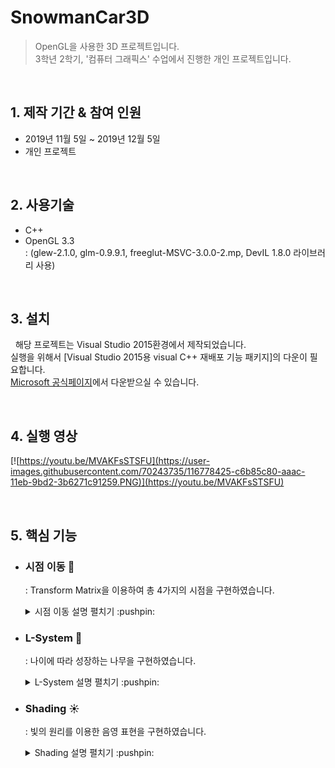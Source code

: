 # SnowmanCar3D
> OpenGL을 사용한 3D 프로젝트입니다.   
> 3학년 2학기, '컴퓨터 그래픽스' 수업에서 진행한 개인 프로젝트입니다.

<br>

## 1. 제작 기간 & 참여 인원
- 2019년 11월 5일 ~ 2019년 12월 5일
- 개인 프로젝트

<br>

## 2. 사용기술
 - C++
 - OpenGL 3.3   
 : (glew-2.1.0, glm-0.9.9.1, freeglut-MSVC-3.0.0-2.mp, DevIL 1.8.0 라이브러리 사용)

<br>

## 3. 설치
&nbsp; 해당 프로젝트는 Visual Studio 2015환경에서 제작되었습니다.   
실행을 위해서 [Visual Studio 2015용 visual C++ 재배포 기능 패키지]의 다운이 필요합니다.   
[Microsoft 공식페이지](https://www.microsoft.com/ko-kr/download/details.aspx?id=49984)에서 다운받으실 수 있습니다.

<br>

## 4. 실행 영상

[![https://youtu.be/MVAKFsSTSFU](https://user-images.githubusercontent.com/70243735/116778425-c6b85c80-aaac-11eb-9bd2-3b6271c91259.PNG)](https://youtu.be/MVAKFsSTSFU)

<br>

## 5. 핵심 기능

+ ### 시점 이동 :eyes:
  : Transform Matrix을 이용하여 총 4가지의 시점을 구현하였습니다.
 
  <details>
  <summary> 시점 이동 설명 펼치기 :pushpin: </summary>
  
    <img src = "https://user-images.githubusercontent.com/70243735/116774987-358cba00-aa9b-11eb-87c2-0e461c868afb.PNG" width = "600px">
  
   &nbsp; 가상의 3차원 공간을 2차원 모니터에 표현하기 위해서 가장 중요한 일은 3차원 좌표계를 2차원 좌표계로 변환해주는 **ProjectionTransform**입니다.
  ProjectionTransform은 Camera Space에서 View Frustum형태로 자르고 정육면체로 변형시킵니다.

  현 프로젝트에서는 총 4개의 시점이 존재하고 있고 **각각 다른 Transform Matrix**를 가지고 있습니다.   
  (1) 3인칭 시점 (마우스로 원하는 곳을 줌인, 줌아웃)   
  (2) 1인칭 Snowman 시점   
  (3) Bird View 시점   
  (4) Top View 시점
  
  시점의 일부인 **1인칭 Snowman 시점의 코드** 입니다.   
  관련된 전체 코드는 [CarGame0App.cpp](./CarGame0/CarGame0App.cpp)의 189 ~ 248줄에서 확인 할 수 있습니다.
  ```c++
    else if (g_camera_mode == 2) {

      // Projection Transform Matrix 설정.
      projection_matrix = glm::perspective(glm::radians(90.f), (float)g_window_w / g_window_h, 0.01f, 10000.f);
      glUniformMatrix4fv(m_proj_loc, 1, GL_FALSE, glm::value_ptr(projection_matrix));

      // Camera Transform Matrix 설정.

      glm::vec3 ro = glm::rotateY(glm::vec3(0, 0.6f, -0.16f), g_car_rotation_y);
      glm::vec3 camera2positionx = ro + g_car_poisition;
      glm::vec3 r = glm::rotateY(glm::vec3(0, 1.5f, +6.0f), g_car_rotation_y);
      glm::vec3 camera2look = r + g_car_poisition;

      view_matrix = glm::lookAt(camera2positionx, camera2look, glm::vec3(0.f, 1.f, 0.f));
      glUniformMatrix4fv(m_view_loc, 1, GL_FALSE, glm::value_ptr(view_matrix));

      g_ro = glm::vec3(0, 0.6f, -0.16f);
      g_cameraRadian = 90.f;
      g_cameralook = glm::vec3(0, 1.5f, +6.0f);
    }
  ```
  </details>

 + ### L-System :deciduous_tree:
    : 나이에 따라 성장하는 나무을 구현하였습니다.
    <details>
    <summary> L-System 설명 펼치기 :pushpin: </summary>
    <img src = "https://user-images.githubusercontent.com/70243735/116775304-56eea580-aa9d-11eb-82d5-3fe5463d0a1f.PNG" width ="800px">
    
    L-system이란, 식물의 성장 과정을 기초로 한 다양한 자연물을 표현 가능하게 하는 알고리즘입니다.   
    프로젝트의 나무들은 **모두 같은 규칙**으로 만들어졌습니다.
    
    ```c++
      std::string Rule(char in)//과제 ppt뒷부분.
      {
        std::string out;
        if (in == 'X') out = "S[&&[+X]][&[-XL]]LF[^^[-Xf]][^[+X]]FX!L";

        else if (in == 'S') out = "SS";
        else if (in == 'F') out = "FF";

        else                  out = in;

        return out;
      }
    ```
     [코드 전문 확인](./CarGame0/LSystem.cpp)
     
    **성장에 따라** 나무는 다음과 같은 특징을 가집니다.
    
    - **달라지는 잎의 색깔**   
     프로젝트의 배경은 겨울로써, 나무에 눈이 쌓인 모습을 표현하고 싶었습니다.   
    눈은 나무 위에 가장 많이 쌓이기때문에 이를 표현하기 위해서 각 단계에 맞는 색깔 변화량을 주었습니다.   
    - **얇아지는 나무의 줄기**   
     실제 나무의 줄기는 위로 갈 수록 얇아집니다.   
     이를 표현하기 위해서 두가지의 나무 줄기 종류를 두었습니다.   
    - **많아지는 열매의 수**   
     나무가 크게 성장한 4단계, 5단계 나무부터는 감귤 열매를 가지게 됩니다.  
    단계가 높아질 수록 감귤은 더 많이 생기고 너무 낮은 단계에서는 감귤이 열리지 않도록 f_num을 통해 열매의 수를 제어하였습니다.   
    - **다양한 방향의 잎사귀**    
     실제 나무는 잎사귀가 한방향에서만 자라지 않습니다.  
     잎을 한번 그릴때마다 그 각도를 계속해서 변화시켜 나무가 입체적으로 보이게 하였습니다.   

    

    </details>
    
+ ### Shading :sunny:
  : 빛의 원리를 이용한 음영 표현을 구현하였습니다.
  
  <details>
  <summary> Shading 설명 펼치기 :pushpin: </summary>
  
  <br>
  
  프로젝트에서는 2개의 모드가 있습니다. 각 모드에는 가지고 있는 빛이 다르며 이에 따라 shading방식이 달라집니다.   
  **Night 모드**에서는 햇빛이 약해지고 반딧불과 전조등 빛이 생깁니다.   
  **Day 모드**에서는 햇빛만 존재하며 햇빛에 대해서 그림자가 생깁니다.   
  
  **빛에 대해 음영표현**을 하는 식은 다음과 같습니다.
  <img src = "https://user-images.githubusercontent.com/70243735/116775737-87cfda00-aa9f-11eb-842a-0f3192002637.PNG" width ="600px">

  해당식을 코드로 구현하면 다음과 같습니다.
  
  ```c++
    vec3 K_a;
    vec3 K_d;

    K_a = ambient_factor* fs_color.rgb;
    K_d = fs_color.rgb;

    vec3 ambient = I_a * K_a;
    vec3 diffuse = vec3(0.f, 0.f, 0.f); // difuse가 내려가면 어두운색
    vec3 specular = vec3(0.f, 0.f, 0.f);
    
    for ( int i=0; i<num_of_lights; i++ )
    {
      if ( lights[i].type == 0 )
      {
        vec3 L = normalize(-lights[i].dir); // 빛의 위치
        vec3 N = normalize(fs_normal); // dot product(내적,cos구하기)하려면 길이가 1이여야 한다.
        vec3 V = normalize(-fs_eye_dir);
        vec3 H = (L+V)/length(L+V);

        diffuse += lights[i].intensity * K_d * max(0.f, dot(L, N));
        specular += lights[i].intensity * K_s * pow(max(0.f, dot(N, H)), shininess_n);
      }
    }
    color.rgb = ambient + diffuse + specular;
    color.rgb = min(vec3(1.0f, 1.0f, 1.0f), color.rgb);// 세개를 더한 값이 1을 넘는 것을 방지
    color.a = fs_color.a;
  ```
  [코드 전문 확인](./Shaders/f_shader.glsl)

  **빛을 설정하는 코드**는 다음과 같습니다.    
  빛의 일부인 햇빛에 대한 코드이며 반딧불이나 전조등을 위한 코드는 [CarGame0App.cpp](./CarGame0/CarGame0App.cpp)의 260 ~ 434줄에서 확인 할 수 있습니다.
  
  ```c++
  // Directional Light 설정(해,달빛)
  {
    // 빛의 종류 설정 (0: Directionl Light, 1: Point Light, 2: Spot Light)
    int type_loc = glGetUniformLocation(s_program_id, "lights[0].type");
    glUniform1i(type_loc, 0);

    // 빛의 방향 설정
    glm::vec3 light_dir(-.7f, -1.f, -.7f);
    light_dir = glm::normalize(light_dir);

    // Apply Camera Matrices
    ////// *** 현재 카메라 방향을 고려하기 위해 view transform 적용  ***
    //  light_dir는 방향을 나타내는 벡터이므로 이동(Translation)변환은 무시되도록 한다.
    light_dir = glm::vec3(view_matrix * glm::vec4(light_dir, 0.f));

    int light_dir_loc = glGetUniformLocation(s_program_id, "lights[0].dir");
    glUniform3f(light_dir_loc, light_dir[0], light_dir[1], light_dir[2]);

    // 빛의 세기 설정
    int intensity_loc = glGetUniformLocation(s_program_id, "lights[0].intensity");
    if(night_mode)
      glUniform3f(intensity_loc, 0.1f, 0.1f, 0.1f);
    else
      glUniform3f(intensity_loc, 1.0f, 1.0f, 1.0f);

    // Shadow Projection Matrix (햇빛에 대한 그림자)
    glm::mat4 shadow_matrix = glm::mat4(1.f);
    shadow_matrix[1][0] = light_dir.x;
    shadow_matrix[1][1] = 0.f;
    shadow_matrix[3][1] = 0.001f;
    shadow_matrix[1][2] = light_dir.z;

    glUniformMatrix4fv(m_shadow_loc, 1, GL_FALSE, glm::value_ptr(shadow_matrix));

  }
  ```
  
  </details>

<br>
